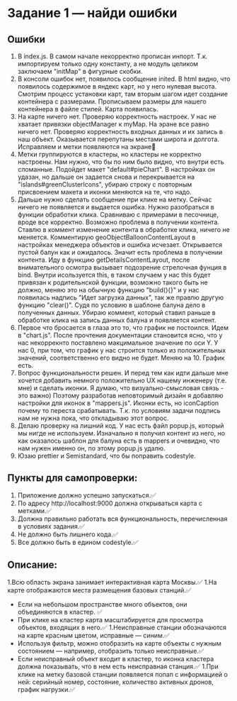 # Задание 1 — найди ошибки


## Ошибки

1. В index.js. В самом начале некорректно прописан инпорт. Т.к. импортируем только одну константу, а не модуль целиком заключаем "initMap" в фигурные скобки.
1. В консоли ошибок нет, появилось сообщение inited. В html видно, что появилось содержимое в яндекс карт, но у него нулевая высота. Смотрим процесс установки карт, там вторым шагом идет создание контейнера с размерами. Прописываем размеры для нашего контейнера в файле стилей. Карта появилась.
1. На карте ничего нет. Проверяю корректность настроек. У нас не хватает  привязки objectManager к myMap. На эране все равно ничего нет. Проверяю корректность входных данных и их запись в наш объект. Оказывается перепутаны местами широта и долгота. Исправляем и метки появляются на экране🤗
1. Метки группируются в кластеры, но кластеры не корректно настроены. Нам нужно, что бы по ним было видно, что внутри есть сломанные. Подойдет макет "default#pieChart". В настройках он удазан, но дальше он задается снова и перекрывается на "islands#greenClusterIcons", убираю строку с повторным присвоением макета и иконки меняются на те, что надо.
1. Дальше нужно сделать сообщение при клике на метку. Сейчас ничего не появляется и выдается ошибка. Нужно разобраться в функции обработки клика. Сравниваю с примерами в песочнице, вроде все корректно. Возможно проблема в получении контента. Ставлю в коммент изменение контента в обработке клика, ничего не меняется. Комментирую geoObjectBalloonContentLayout в настройках менеджера объектов и ошибка исчезает. Открывается пустой балун как и ожидалось. Значит есть проблема в получении контента. Иду в функцию getDetailsContentLayout, после внимательного осмотра вызывает подозрение стрелочная фунция в bind. Внутри исользуется this, в таком случаем у нас this будет привязан к родительнской функции, возможно такого быть не должно, меняю это на обычную функцию "build(){}" и у нас появилась надпись "Идет загрузка данных", так же правлю другую функцию "clear()". Судя по условию в шаблоне балуна дело в полученных данных. Убираю коммент, который ставил раньше в обработке клика на запись данных балуна и появляется контент. 
1. Первое что бросается в глаза это то, что график не постоился. Идем в "chart.js". После прочтения документации становится ясно, что у нас некоррекнто поставлено макцимальное значение по оси Y. У нас 0, при том, что график у нас строится только из положительных значений, соответственно его видно не будет. Меняю на 10. График есть.
1. Вопрос функциональности решен. И перед тем как идти дальше мне хочется добавить немного положительно UX нашему инженеру (т.е. мне) и сделать иконки. Я думаю, что визуально-смысловая связь - это важно) Поэтому разработав неповторимый дизайн я добавляю настройки для иконок в "mappers.js". Иконки есть, но iconCaption почему то переста срабатывать. Т.к. по условиям задачи подпись нам не нужна пока, что откладываю этот вопрос.
1. Делаю проверку на лишний код. У нас есть файл popup.js, который мы нигде не используем. Изначально я получил контент из него, но как оказалось шаблон для балуна есть в mappers и очевидно, что нам нужен именно он, по этому popup.js удалю.
1. Юзаю prettier и Semistandard, что бы поправить codestyle.

## Пункты для самопроверки:

1. Приложение должно успешно запускаться.✅
1. По адресу http://localhost:9000 должна открываться карта с метками.✅
1. Должна правильно работать вся функциональность, перечисленная в условиях задания.✅
1. Не должно быть лишнего кода.✅
1. Все должно быть в едином codestyle.✅

## Описание:

1.Всю область экрана занимает интерактивная карта Москвы.✅
1.На карте отображаются места размещения базовых станций.✅
- Если на небольшом пространстве много объектов, они объединяются в кластер. ✅
- При клике на кластер карта масштабируется для просмотра объектов, входящих в него.✅
1.Неисправные станции обозначаются на карте красным цветом, исправные — синим.✅
- Используя фильтр, можно отобразить на карте объекты с нужным состоянием — например, отобразить только неисправные.✅ 
- Если неисправный объект входит в кластер, то иконка кластера должна показывать, что в нем есть неисправная станция.✅
1.При клике на метку базовой станции появляется попап с информацией о ней: серийный номер, состояние, количество активных дронов, график нагрузки.✅